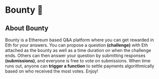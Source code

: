 # Bounty 🏹

## About Bounty

Bounty is a Ethereum based Q&A platform where you can get rewarded in Eth for your answers. You can propose a question **(challenge)** with Eth attached as the bounty as well as a time duration on when the challenge ends. Others can then answer your question by submitting responses **(submissions)**, and everyone is free to vote on submissions. When time runs out, anyone can **trigger a function** to settle payments algorithmically based on who received the most votes. Enjoy!
